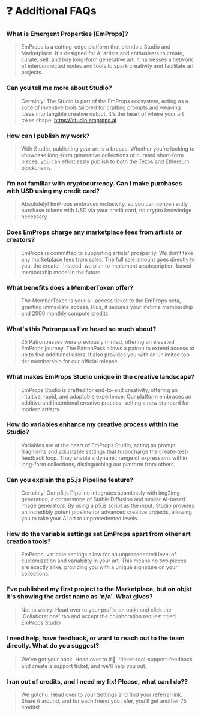 # ❓ Additional FAQs

### What is Emergent Properties (EmProps)?

> EmProps is a cutting-edge platform that blends a Studio and Marketplace. It's designed for AI artists and enthusiasts to create, curate, sell, and buy long-form generative art. It harnesses a network of interconnected nodes and tools to spark creativity and facilitate art projects.

### Can you tell me more about Studio?

> Certainly! The Studio is part of the EmProps ecosystem, acting as a suite of inventive tools tailored for crafting prompts and weaving ideas into tangible creative output. It's the heart of where your art takes shape. https://studio.emprops.ai

### How can I publish my work?

> With Studio, publishing your art is a breeze. Whether you're looking to showcase long-form generative collections or curated short-form pieces, you can effortlessly publish to both the Tezos and Ethereum blockchains.

### I’m not familiar with cryptocurrency. Can I make purchases with USD using my credit card?

> Absolutely! EmProps embraces inclusivity, so you can conveniently purchase tokens with USD via your credit card, no crypto knowledge necessary.

### Does EmProps charge any marketplace fees from artists or creators?

> EmProps is committed to supporting artists' prosperity. We don't take any marketplace fees from sales. The full sale amount goes directly to you, the creator. Instead, we plan to implement a subscription-based membership model in the future.

### What benefits does a MemberToken offer?

> The MemberToken is your all-access ticket to the EmProps beta, granting immediate access. Plus, it secures your lifetime membership and 2000 monthly compute credits.

### What's this Patronpass I've heard so much about?

> 25 Patronpasses were previously minted, offering an elevated EmProps journey. The PatronPass allows a patron to extend access to up to five additional users. It also provides you with an unlimited top-tier membership for our official release.

### What makes EmProps Studio unique in the creative landscape?

> EmProps Studio is crafted for end-to-end creativity, offering an intuitive, rapid, and adaptable experience. Our platform embraces an additive and intentional creative process, setting a new standard for modern artistry.

### How do variables enhance my creative process within the Studio?

> Variables are at the heart of EmProps Studio, acting as prompt fragments and adjustable settings that turbocharge the create-test-feedback loop. They enable a dynamic range of expressions within long-form collections, distinguishing our platform from others.

### Can you explain the p5.js Pipeline feature?

> Certainly! Our p5.js Pipeline integrates seamlessly with img2img generation, a cornerstone of Stable Diffusion and similar AI-based image generators. By using a p5.js script as the input, Studio provides an incredibly potent pipeline for advanced creative projects, allowing you to take your AI art to unprecedented levels.

### How do the variable settings set EmProps apart from other art creation tools?

> EmProps' variable settings allow for an unprecedented level of customization and variability in your art. This means no two pieces are exactly alike, providing you with a unique signature on your collections.

### I've published my first project to the Marketplace, but on objkt it's showing the artist name as 'n/a'. What gives?

> Not to worry! Head over to your profile on objkt and click the 'Collaborations' tab and accept the collaboration request titled EmProps Studio

### I need help, have feedback, or want to reach out to the team directly. What do you suggest?

> We've got your back. Head over to #🚨ᅵticket-tool-support-feedback and create a support ticket, and we'll help you out.

### I ran out of credits, and I need my fix! Please, what can I do??

> We gotchu. Head over to your Settings and find your referral link. Share it around, and for each friend you refer, you'll get another 75 credits!
